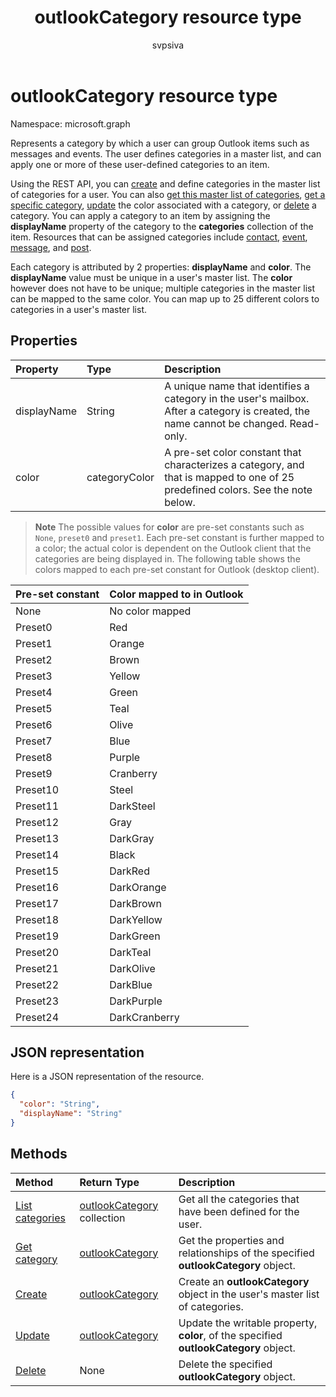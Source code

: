 ﻿---
title: "outlookCategory resource type"
description: "Represents a category by which a user can group Outlook items such as messages and events. The user defines categories in a master list, and can apply one or more of these user-defined"
localization_priority: Normal
author: "svpsiva"
ms.prod: "outlook"
doc_type: resourcePageType
---

# outlookCategory resource type

Namespace: microsoft.graph

Represents a category by which a user can group Outlook items such as messages and events. The user defines categories in a master list, and can apply one or more of these user-defined
categories to an item. 

Using the REST API, you can [create](../api/outlookuser-post-mastercategories.md) and define categories in the master list of categories for a user. 
You can also [get this master list of categories](../api/outlookuser-list-mastercategories.md), [get a specific category](../api/outlookcategory-get.md), 
[update](../api/outlookcategory-update.md) the color associated with a category, or [delete](../api/outlookcategory-delete.md) a category. 
You can apply a category to an item by assigning the **displayName** property of the category to the **categories** collection of the item.
Resources that can be assigned categories include [contact](contact.md), [event](event.md), [message](message.md), and [post](post.md).   

Each category is attributed by 2 properties: **displayName** and **color**. The **displayName** value must be unique in a user's master list. 
The **color** however does not have to be unique; multiple categories in the master list can be mapped to the same color. You can map up 
to 25 different colors to categories in a user's master list.

## Properties

| Property    | Type          | Description                                                                                                                         |
| :---------- | :------------ | :---------------------------------------------------------------------------------------------------------------------------------- |
| displayName | String        | A unique name that identifies a category in the user's mailbox. After a category is created, the name cannot be changed. Read-only. |
| color       | categoryColor | A pre-set color constant that characterizes a category, and that is mapped to one of 25 predefined colors. See the note below.      |

> **Note** The possible values for **color** are pre-set constants such as `None`, `preset0` and `preset1`. Each pre-set constant is further mapped to a color; the actual
color is dependent on the Outlook client that the categories are being displayed in. The following table shows the colors mapped to each pre-set constant for Outlook (desktop client). 

| Pre-set constant | Color mapped to in Outlook |
| :--------------- | :------------------------- |
| None             | No color mapped            |
| Preset0          | Red                        |
| Preset1          | Orange                     |
| Preset2          | Brown                      |
| Preset3          | Yellow                     |
| Preset4          | Green                      |
| Preset5          | Teal                       |
| Preset6          | Olive                      |
| Preset7          | Blue                       |
| Preset8          | Purple                     |
| Preset9          | Cranberry                  |
| Preset10         | Steel                      |
| Preset11         | DarkSteel                  |
| Preset12         | Gray                       |
| Preset13         | DarkGray                   |
| Preset14         | Black                      |
| Preset15         | DarkRed                    |
| Preset16         | DarkOrange                 |
| Preset17         | DarkBrown                  |
| Preset18         | DarkYellow                 |
| Preset19         | DarkGreen                  |
| Preset20         | DarkTeal                   |
| Preset21         | DarkOlive                  |
| Preset22         | DarkBlue                   |
| Preset23         | DarkPurple                 |
| Preset24         | DarkCranberry              |

## JSON representation

Here is a JSON representation of the resource.

<!-- {
  "blockType": "resource",
  "optionalProperties": [

  ],
  "baseType": "microsoft.graph.entity",
  "@odata.type": "microsoft.graph.outlookCategory"
}-->

```json
{
  "color": "String",
  "displayName": "String"
}

```

## Methods

| Method                                                         | Return Type                                                   | Description                                                                           |
| :------------------------------------------------------------- | :------------------------------------------------------------ | :------------------------------------------------------------------------------------ |
| [List categories](../api/outlookuser-list-mastercategories.md) | [outlookCategory](../resources/outlookcategory.md) collection | Get all the categories that have been defined for the user.                           |
| [Get category](../api/outlookcategory-get.md)                  | [outlookCategory](../resources/outlookcategory.md)            | Get the properties and relationships of the specified **outlookCategory** object.     |
| [Create](../api/outlookuser-post-mastercategories.md)          | [outlookCategory](../resources/outlookcategory.md)            | Create an **outlookCategory** object in the user's master list of categories.         |
| [Update](../api/outlookcategory-update.md)                     | [outlookCategory](../resources/outlookcategory.md)            | Update the writable property, **color**, of the specified **outlookCategory** object. |
| [Delete](../api/outlookcategory-delete.md)                     | None                                                          | Delete the specified **outlookCategory** object.                                      |

<!-- uuid: 8fcb5dbc-d5aa-4681-8e31-b001d5168d79
2015-10-25 14:57:30 UTC -->

<!-- {
  "type": "#page.annotation",
  "description": "outlookCategory resource",
  "keywords": "",
  "section": "documentation",
  "suppressions": [
      "Warning: /api-reference/v1.0/resources/outlookcategory.md:
      Failed to parse any rows out of table with headers: |Pre-set constant|Color mapped to in Outlook|"
  ],
  "tocPath": ""
}-->
